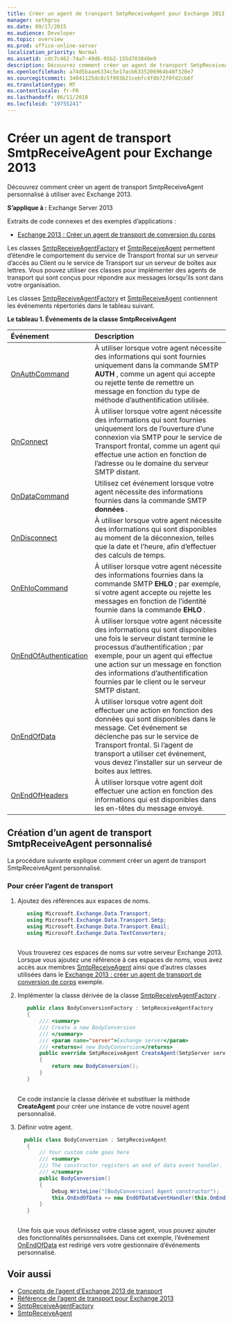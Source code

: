 ```yaml
---
title: Créer un agent de transport SmtpReceiveAgent pour Exchange 2013
manager: sethgros
ms.date: 09/17/2015
ms.audience: Developer
ms.topic: overview
ms.prod: office-online-server
localization_priority: Normal
ms.assetid: cdc7c462-74a7-49d6-95b2-155d783840e9
description: Découvrez comment créer un agent de transport SmtpReceiveAgent personnalisé à utiliser avec Exchange 2013.
ms.openlocfilehash: a74d5baae6334c5e17acb6335206964b48f320e7
ms.sourcegitcommit: 34041125dc8c5f993b21cebfc4f8b72f0fd2cb6f
ms.translationtype: MT
ms.contentlocale: fr-FR
ms.lasthandoff: 06/11/2018
ms.locfileid: "19755241"
---
```

# <a name="create-an-smtpreceiveagent-transport-agent-for-exchange-2013"></a>Créer un agent de transport SmtpReceiveAgent pour Exchange 2013

Découvrez comment créer un agent de transport SmtpReceiveAgent personnalisé à utiliser avec Exchange 2013.
  
**S’applique à :** Exchange Server 2013
  
Extraits de code connexes et des exemples d’applications :

- [Exchange 2013 : Créer un agent de transport de conversion du corps](http://code.msdn.microsoft.com/Exchange/Exchange-2013-Build-a-body-ed36ecb0)
  
Les classes [SmtpReceiveAgentFactory](https://msdn.microsoft.com/library/Microsoft.Exchange.Data.Transport.Smtp.SmtpReceiveAgentFactory.aspx) et [SmtpReceiveAgent](https://msdn.microsoft.com/library/Microsoft.Exchange.Data.Transport.Smtp.SmtpReceiveAgent.aspx) permettent d’étendre le comportement du service de Transport frontal sur un serveur d’accès au Client ou le service de Transport sur un serveur de boîtes aux lettres. Vous pouvez utiliser ces classes pour implémenter des agents de transport qui sont conçus pour répondre aux messages lorsqu’ils sont dans votre organisation. 
  
Les classes [SmtpReceiveAgentFactory](https://msdn.microsoft.com/library/Microsoft.Exchange.Data.Transport.Smtp.SmtpReceiveAgentFactory.aspx) et [SmtpReceiveAgent](https://msdn.microsoft.com/library/Microsoft.Exchange.Data.Transport.Smtp.SmtpReceiveAgent.aspx) contiennent les événements répertoriés dans le tableau suivant. 
  
**Le tableau 1. Événements de la classe SmtpReceiveAgent**

|**Événement**|**Description**|
|:-----|:-----|
|[OnAuthCommand](https://msdn.microsoft.com/library/Microsoft.Exchange.Data.Transport.Smtp.SmtpReceiveAgent.OnAuthCommand.aspx) <br/> |À utiliser lorsque votre agent nécessite des informations qui sont fournies uniquement dans la commande SMTP **AUTH** , comme un agent qui accepte ou rejette tente de remettre un message en fonction du type de méthode d’authentification utilisée.  <br/> |
|[OnConnect](https://msdn.microsoft.com/library/Microsoft.Exchange.Data.Transport.Smtp.SmtpReceiveAgent.OnConnect.aspx) <br/> |À utiliser lorsque votre agent nécessite des informations qui sont fournies uniquement lors de l’ouverture d’une connexion via SMTP pour le service de Transport frontal, comme un agent qui effectue une action en fonction de l’adresse ou le domaine du serveur SMTP distant.  <br/> |
|[OnDataCommand](https://msdn.microsoft.com/library/Microsoft.Exchange.Data.Transport.Smtp.SmtpReceiveAgent.OnDataCommand.aspx) <br/> |Utilisez cet événement lorsque votre agent nécessite des informations fournies dans la commande SMTP **données** .  <br/> |
|[OnDisconnect](https://msdn.microsoft.com/library/Microsoft.Exchange.Data.Transport.Smtp.SmtpReceiveAgent.OnDisconnect.aspx) <br/> |À utiliser lorsque votre agent nécessite des informations qui sont disponibles au moment de la déconnexion, telles que la date et l’heure, afin d’effectuer des calculs de temps.  <br/> |
|[OnEhloCommand](https://msdn.microsoft.com/library/Microsoft.Exchange.Data.Transport.Smtp.SmtpReceiveAgent.OnEhloCommand.aspx) <br/> |À utiliser lorsque votre agent nécessite des informations fournies dans la commande SMTP **EHLO** ; par exemple, si votre agent accepte ou rejette les messages en fonction de l’identité fournie dans la commande **EHLO** .  <br/> |
|[OnEndOfAuthentication](https://msdn.microsoft.com/library/Microsoft.Exchange.Data.Transport.Smtp.SmtpReceiveAgent.OnEndOfAuthentication.aspx) <br/> |À utiliser lorsque votre agent nécessite des informations qui sont disponibles une fois le serveur distant termine le processus d’authentification ; par exemple, pour un agent qui effectue une action sur un message en fonction des informations d’authentification fournies par le client ou le serveur SMTP distant.  <br/> |
|[OnEndOfData](https://msdn.microsoft.com/library/Microsoft.Exchange.Data.Transport.Smtp.SmtpReceiveAgent.OnEndOfData.aspx) <br/> |À utiliser lorsque votre agent doit effectuer une action en fonction des données qui sont disponibles dans le message. Cet événement se déclenche pas sur le service de Transport frontal. Si l’agent de transport a utiliser cet événement, vous devez l’installer sur un serveur de boîtes aux lettres.  <br/> |
|[OnEndOfHeaders](https://msdn.microsoft.com/library/Microsoft.Exchange.Data.Transport.Smtp.SmtpReceiveAgent.OnEndOfHeaders.aspx) <br/> |À utiliser lorsque votre agent doit effectuer une action en fonction des informations qui est disponibles dans les en-têtes du message envoyé.  <br/> |
   
## <a name="creating-a-custom-smtpreceiveagent-transport-agent"></a>Création d’un agent de transport SmtpReceiveAgent personnalisé

La procédure suivante explique comment créer un agent de transport SmtpReceiveAgent personnalisé. 
  
### <a name="to-create-the-transport-agent"></a>Pour créer l’agent de transport

1. Ajoutez des références aux espaces de noms.
    
   ```cs
      using Microsoft.Exchange.Data.Transport;
      using Microsoft.Exchange.Data.Transport.Smtp;
      using Microsoft.Exchange.Data.Transport.Email;
      using Microsoft.Exchange.Data.TextConverters;
  
   ```

   Vous trouverez ces espaces de noms sur votre serveur Exchange 2013. Lorsque vous ajoutez une référence à ces espaces de noms, vous avez accès aux membres [SmtpReceiveAgent](https://msdn.microsoft.com/library/Microsoft.Exchange.Data.Transport.Smtp.SmtpReceiveAgent.aspx) ainsi que d’autres classes utilisées dans le [Exchange 2013 : créer un agent de transport de conversion de corps](http://code.msdn.microsoft.com/Exchange/Exchange-2013-Build-a-body-ed36ecb0) exemple. 
    
2. Implémenter la classe dérivée de la classe [SmtpReceiveAgentFactory](https://msdn.microsoft.com/library/Microsoft.Exchange.Data.Transport.Smtp.SmtpReceiveAgentFactory.aspx) . 
    
   ```cs
      public class BodyConversionFactory : SmtpReceiveAgentFactory
      {
          /// <summary>
          /// Create a new BodyConversion
          /// </summary>
          /// <param name="server">Exchange server</param>
          /// <returns>A new BodyConversion</returns>
          public override SmtpReceiveAgent CreateAgent(SmtpServer server)
          {
              return new BodyConversion();
          }
      }
  
   ```

   Ce code instancie la classe dérivée et substituer la méthode **CreateAgent** pour créer une instance de votre nouvel agent personnalisé. 
    
3. Définir votre agent.
    
   ```cs
     public class BodyConversion : SmtpReceiveAgent
      {
          // Your custom code goes here
          /// <summary>
          /// The constructor registers an end of data event handler.
          /// </summary>
          public BodyConversion()
          {
              Debug.WriteLine("[BodyConversion] Agent constructor");
              this.OnEndOfData += new EndOfDataEventHandler(this.OnEndOfDataHandler);
          }
      }
  
   ```

   Une fois que vous définissez votre classe agent, vous pouvez ajouter des fonctionnalités personnalisées. Dans cet exemple, l’événement [OnEndOfData](https://msdn.microsoft.com/library/Microsoft.Exchange.Data.Transport.Smtp.SmtpReceiveAgent.OnEndOfData.aspx) est redirigé vers votre gestionnaire d’événements personnalisé. 
    
## <a name="see-also"></a>Voir aussi

- [Concepts de l’agent d’Exchange 2013 de transport](transport-agent-concepts-in-exchange-2013.md)    
- [Référence de l’agent de transport pour Exchange 2013](transport-agent-reference-for-exchange-2013.md)    
- [SmtpReceiveAgentFactory](https://msdn.microsoft.com/library/Microsoft.Exchange.Data.Transport.Smtp.SmtpReceiveAgentFactory.aspx)    
- [SmtpReceiveAgent](https://msdn.microsoft.com/library/Microsoft.Exchange.Data.Transport.Smtp.SmtpReceiveAgent.aspx)
    

